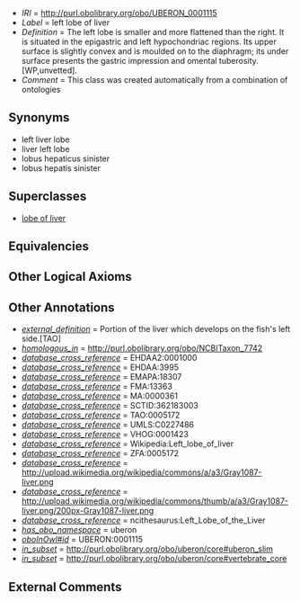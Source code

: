  * *IRI* = http://purl.obolibrary.org/obo/UBERON_0001115
 * *Label* = left lobe of liver
 * *Definition* = The left lobe is smaller and more flattened than the right. It is situated in the epigastric and left hypochondriac regions. Its upper surface is slightly convex and is moulded on to the diaphragm; its under surface presents the gastric impression and omental tuberosity. [WP,unvetted].
 * *Comment* = This class was created automatically from a combination of ontologies

## Synonyms

 * left liver lobe
 * liver left lobe
 * lobus hepaticus sinister
 * lobus hepatis sinister

## Superclasses

 * [lobe of liver](../../UBERON/13/UBERON_0001113.md)

## Equivalencies


## Other Logical Axioms


## Other Annotations

 * *[external_definition](../../UBPROP/01/UBPROP_0000001.md)* = Portion of the liver which develops on the fish's left side.[TAO]
 * *[homologous_in](../../core#homologous/in/core#homologous_in.md)* = http://purl.obolibrary.org/obo/NCBITaxon_7742
 * *[database_cross_reference](../../ef/oboInOwl#hasDbXref.md)* = EHDAA2:0001000
 * *[database_cross_reference](../../ef/oboInOwl#hasDbXref.md)* = EHDAA:3995
 * *[database_cross_reference](../../ef/oboInOwl#hasDbXref.md)* = EMAPA:18307
 * *[database_cross_reference](../../ef/oboInOwl#hasDbXref.md)* = FMA:13363
 * *[database_cross_reference](../../ef/oboInOwl#hasDbXref.md)* = MA:0000361
 * *[database_cross_reference](../../ef/oboInOwl#hasDbXref.md)* = SCTID:362183003
 * *[database_cross_reference](../../ef/oboInOwl#hasDbXref.md)* = TAO:0005172
 * *[database_cross_reference](../../ef/oboInOwl#hasDbXref.md)* = UMLS:C0227486
 * *[database_cross_reference](../../ef/oboInOwl#hasDbXref.md)* = VHOG:0001423
 * *[database_cross_reference](../../ef/oboInOwl#hasDbXref.md)* = Wikipedia:Left_lobe_of_liver
 * *[database_cross_reference](../../ef/oboInOwl#hasDbXref.md)* = ZFA:0005172
 * *[database_cross_reference](../../ef/oboInOwl#hasDbXref.md)* = http://upload.wikimedia.org/wikipedia/commons/a/a3/Gray1087-liver.png
 * *[database_cross_reference](../../ef/oboInOwl#hasDbXref.md)* = http://upload.wikimedia.org/wikipedia/commons/thumb/a/a3/Gray1087-liver.png/200px-Gray1087-liver.png
 * *[database_cross_reference](../../ef/oboInOwl#hasDbXref.md)* = ncithesaurus:Left_Lobe_of_the_Liver
 * *[has_obo_namespace](../../ce/oboInOwl#hasOBONamespace.md)* = uberon
 * *[oboInOwl#id](../../id/oboInOwl#id.md)* = UBERON:0001115
 * *[in_subset](../../et/oboInOwl#inSubset.md)* = http://purl.obolibrary.org/obo/uberon/core#uberon_slim
 * *[in_subset](../../et/oboInOwl#inSubset.md)* = http://purl.obolibrary.org/obo/uberon/core#vertebrate_core

## External Comments

